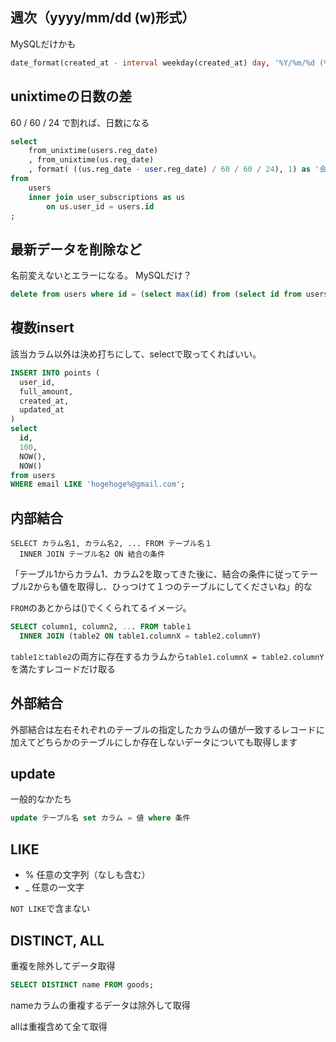 ## 週次（yyyy/mm/dd (w)形式）
MySQLだけかも

```sql
date_format(created_at - interval weekday(created_at) day, '%Y/%m/%d (%a)')
```

## unixtimeの日数の差
60 / 60 / 24 で割れば、日数になる

```sql
select
    from_unixtime(users.reg_date)
    , from_unixtime(us.reg_date)
    , format( ((us.reg_date - user.reg_date) / 60 / 60 / 24), 1) as '会員登録からの日数'
from
    users
    inner join user_subscriptions as us
        on us.user_id = users.id
;
```



## 最新データを削除など
名前変えないとエラーになる。
MySQLだけ？

```sql
delete from users where id = (select max(id) from (select id from users) as tmp);
```


## 複数insert
該当カラム以外は決め打ちにして、selectで取ってくればいい。

```sql
INSERT INTO points (
  user_id,
  full_amount,
  created_at,
  updated_at
)
select
  id,
  100,
  NOW(),
  NOW()
from users
WHERE email LIKE 'hogehoge%@gmail.com';
```


## 内部結合
```
SELECT カラム名1, カラム名2, ... FROM テーブル名１
  INNER JOIN テーブル名2 ON 結合の条件
```

「テーブル1からカラム1、カラム2を取ってきた後に、結合の条件に従ってテーブル2からも値を取得し、ひっつけて１つのテーブルにしてくださいね」的な

`FROM`のあとからは()でくくられてるイメージ。

```sql
SELECT column1, column2, ... FROM table１
  INNER JOIN (table2 ON table1.columnX = table2.columnY)
```

`table1とtable2`の両方に存在するカラムから`table1.columnX = table2.columnY`を満たすレコードだけ取る


## 外部結合
外部結合は左右それぞれのテーブルの指定したカラムの値が一致するレコードに加えてどちらかのテーブルにしか存在しないデータについても取得します


## update
一般的なかたち

```sql
update テーブル名 set カラム = 値 where 条件
```


## LIKE
- % 任意の文字列（なしも含む）
- _ 任意の一文字

`NOT LIKE`で含まない


## DISTINCT, ALL
重複を除外してデータ取得

```sql
SELECT DISTINCT name FROM goods;
```

nameカラムの重複するデータは除外して取得

allは重複含めて全て取得
